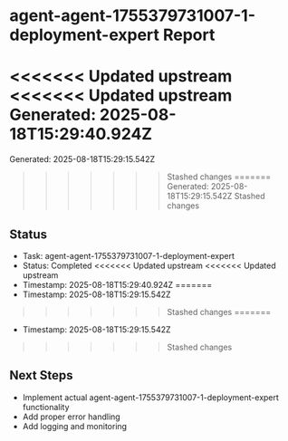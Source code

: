 # agent-agent-1755379731007-1-deployment-expert Report

<<<<<<< Updated upstream
<<<<<<< Updated upstream
Generated: 2025-08-18T15:29:40.924Z
=======
Generated: 2025-08-18T15:29:15.542Z
>>>>>>> Stashed changes
=======
Generated: 2025-08-18T15:29:15.542Z
>>>>>>> Stashed changes

## Status
- Task: agent-agent-1755379731007-1-deployment-expert
- Status: Completed
<<<<<<< Updated upstream
<<<<<<< Updated upstream
- Timestamp: 2025-08-18T15:29:40.924Z
=======
- Timestamp: 2025-08-18T15:29:15.542Z
>>>>>>> Stashed changes
=======
- Timestamp: 2025-08-18T15:29:15.542Z
>>>>>>> Stashed changes

## Next Steps
- Implement actual agent-agent-1755379731007-1-deployment-expert functionality
- Add proper error handling
- Add logging and monitoring
